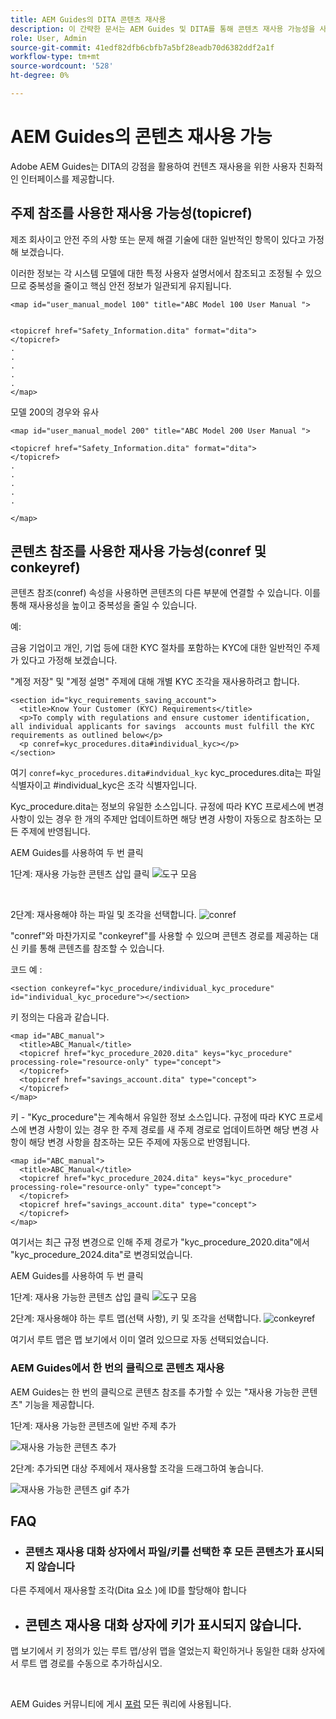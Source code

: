 ```yaml
---
title: AEM Guides의 DITA 콘텐츠 재사용
description: 이 간략한 문서는 AEM Guides 및 DITA를 통해 콘텐츠 재사용 가능성을 사용할 때 시간과 노력을 절약하는 방법을 설명합니다
role: User, Admin
source-git-commit: 41edf82dfb6cbfb7a5bf28eadb70d6382ddf2a1f
workflow-type: tm+mt
source-wordcount: '528'
ht-degree: 0%

---
```


# AEM Guides의 콘텐츠 재사용 가능

Adobe AEM Guides는 DITA의 강점을 활용하여 컨텐츠 재사용을 위한 사용자 친화적인 인터페이스를 제공합니다.

## 주제 참조를 사용한 재사용 가능성(topicref)



제조 회사이고 안전 주의 사항 또는 문제 해결 기술에 대한 일반적인 항목이 있다고 가정해 보겠습니다.

이러한 정보는 각 시스템 모델에 대한 특정 사용자 설명서에서 참조되고 조정될 수 있으므로 중복성을 줄이고 핵심 안전 정보가 일관되게 유지됩니다.

```
<map id="user_manual_model 100" title="ABC Model 100 User Manual ">


<topicref href="Safety_Information.dita" format="dita">
</topicref>
.
.
.
.
.
</map>
```


모델 200의 경우와 유사

```
<map id="user_manual_model 200" title="ABC Model 200 User Manual ">

<topicref href="Safety_Information.dita" format="dita">
</topicref>
.
.
.
.
.
  
</map>
```

## 콘텐츠 참조를 사용한 재사용 가능성(conref 및 conkeyref)

콘텐츠 참조(conref) 속성을 사용하면 콘텐츠의 다른 부분에 연결할 수 있습니다. 이를 통해 재사용성을 높이고 중복성을 줄일 수 있습니다.

예:

금융 기업이고 개인, 기업 등에 대한 KYC 절차를 포함하는 KYC에 대한 일반적인 주제가 있다고 가정해 보겠습니다.

&quot;계정 저장&quot; 및 &quot;계정 설명&quot; 주제에 대해 개별 KYC 조각을 재사용하려고 합니다.

```
<section id="kyc_requirements_saving_account">
  <title>Know Your Customer (KYC) Requirements</title>
  <p>To comply with regulations and ensure customer identification, all individual applicants for savings  accounts must fulfill the KYC requirements as outlined below</p>
  <p conref=kyc_procedures.dita#individual_kyc></p>
</section>
```

여기 `conref=kyc_procedures.dita#indvidual_kyc` kyc_procedures.dita는 파일 식별자이고 #individual_kyc은 조각 식별자입니다.

Kyc_procedure.dita는 정보의 유일한 소스입니다. 규정에 따라 KYC 프로세스에 변경 사항이 있는 경우 한 개의 주제만 업데이트하면 해당 변경 사항이 자동으로 참조하는 모든 주제에 반영됩니다.

AEM Guides를 사용하여 두 번 클릭

1단계: 재사용 가능한 콘텐츠 삽입 클릭
![도구 모음](../../assets/publishing/content-reusability_image1.png)

<br>

2단계: 재사용해야 하는 파일 및 조각을 선택합니다.
![conref](../../assets/publishing/content-reusability_image2.png)

&quot;conref&quot;와 마찬가지로 &quot;conkeyref&quot;를 사용할 수 있으며 콘텐츠 경로를 제공하는 대신 키를 통해 콘텐츠를 참조할 수 있습니다.

코드 예 :

```
<section conkeyref="kyc_procedure/individual_kyc_procedure" id="individual_kyc_procedure"></section>
```

키 정의는 다음과 같습니다.

```
<map id="ABC_manual">
  <title>ABC_Manual</title>
  <topicref href="kyc_procedure_2020.dita" keys="kyc_procedure" processing-role="resource-only" type="concept">
  </topicref>
  <topicref href="savings_account.dita" type="concept">
  </topicref>
</map>
```

키 - &quot;Kyc_procedure&quot;는 계속해서 유일한 정보 소스입니다. 규정에 따라 KYC 프로세스에 변경 사항이 있는 경우 한 주제 경로를 새 주제 경로로 업데이트하면 해당 변경 사항이 해당 변경 사항을 참조하는 모든 주제에 자동으로 반영됩니다.

```
<map id="ABC_manual">
  <title>ABC_Manual</title>
  <topicref href="kyc_procedure_2024.dita" keys="kyc_procedure" processing-role="resource-only" type="concept">
  </topicref>
  <topicref href="savings_account.dita" type="concept">
  </topicref>
</map>
```

여기서는 최근 규정 변경으로 인해 주제 경로가 &quot;kyc_procedure_2020.dita&quot;에서 &quot;kyc_procedure_2024.dita&quot;로 변경되었습니다.

AEM Guides를 사용하여 두 번 클릭

1단계: 재사용 가능한 콘텐츠 삽입 클릭
![도구 모음](../../assets/publishing/content-reusability_image1.png)

2단계: 재사용해야 하는 루트 맵(선택 사항), 키 및 조각을 선택합니다.
![conkeyref](../../assets/publishing/content-reusability_image3.png)

여기서 루트 맵은 맵 보기에서 이미 열려 있으므로 자동 선택되었습니다.


### AEM Guides에서 한 번의 클릭으로 콘텐츠 재사용

AEM Guides는 한 번의 클릭으로 콘텐츠 참조를 추가할 수 있는 &quot;재사용 가능한 콘텐츠&quot; 기능을 제공합니다.

1단계: 재사용 가능한 콘텐츠에 일반 주제 추가

![재사용 가능한 콘텐츠 추가](../../assets/publishing/content-reusability_image4.png)

2단계: 추가되면 대상 주제에서 재사용할 조각을 드래그하여 놓습니다.

![재사용 가능한 콘텐츠 gif 추가](../../assets/publishing/content-reusability_image5.gif)



## FAQ

- ### 콘텐츠 재사용 대화 상자에서 파일/키를 선택한 후 모든 콘텐츠가 표시되지 않습니다

다른 주제에서 재사용할 조각(Dita 요소 )에 ID를 할당해야 합니다

- ## 콘텐츠 재사용 대화 상자에 키가 표시되지 않습니다.

맵 보기에서 키 정의가 있는 루트 맵/상위 맵을 열었는지 확인하거나 동일한 대화 상자에서 루트 맵 경로를 수동으로 추가하십시오.


<br>


AEM Guides 커뮤니티에 게시 [포럼](https://experienceleaguecommunities.adobe.com/t5/experience-manager-guides/ct-p/aem-xml-documentation) 모든 쿼리에 사용됩니다.

